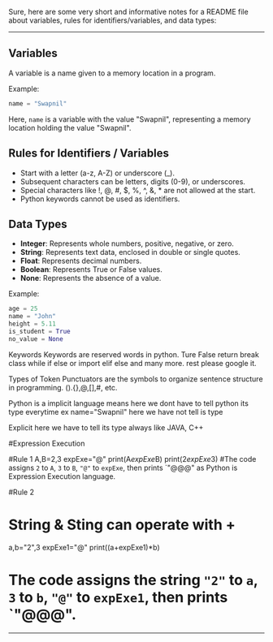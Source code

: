 Sure, here are some very short and informative notes for a README file about variables, rules for identifiers/variables, and data types:

---

## Variables

A variable is a name given to a memory location in a program.

Example:
```python
name = "Swapnil"
```
Here, `name` is a variable with the value "Swapnil", representing a memory location holding the value "Swapnil".

## Rules for Identifiers / Variables

- Start with a letter (a-z, A-Z) or underscore (_).
- Subsequent characters can be letters, digits (0-9), or underscores.
- Special characters like !, @, #, $, %, ^, &, * are not allowed at the start.
- Python keywords cannot be used as identifiers.

## Data Types

- **Integer**: Represents whole numbers, positive, negative, or zero.
- **String**: Represents text data, enclosed in double or single quotes.
- **Float**: Represents decimal numbers.
- **Boolean**: Represents True or False values.
- **None**: Represents the absence of a value.

Example:
```python
age = 25
name = "John"
height = 5.11
is_student = True
no_value = None
```

Keywords
Keywords are reserved words in python.
Ture False return break class while if else or import elif else and many more. 
rest please google it.

Types of Token
Punctuators
are the symbols to organize sentence structure in programming.
().{},@,[],#, etc.

Python is a implicit language
means here we dont have to tell python its type everytime
ex name="Swapnil" here we have not tell is type 


Explicit here we have to tell its type always like JAVA, C++


#Expression Execution 

#Rule 1
A,B=2,3
expExe="@"
print(A*expExe*B)
print(2*expExe*3)
#The code assigns `2` to `A`, `3` to `B`, `"@"` to `expExe`, then prints `"@@@"  as Python is Expression Execution language.

#Rule 2
# String & Sting can operate with +
a,b="2",3
expExe1="@"
print((a+expExe1)*b)
# The code assigns the string `"2"` to `a`, `3` to `b`, `"@"` to `expExe1`, then prints `"@@@".

---


